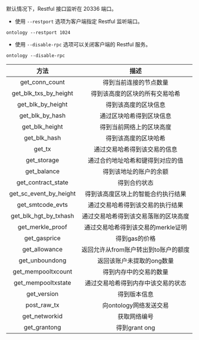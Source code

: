 
默认情况下，Restful 接口监听在 20336 端口。

- 使用 `--restport` 选项为客户端指定 Restful 监听端口。

```shell
ontology --restport 1024
```

- 使用 `--disable-rpc` 选项可以关闭客户端的 Restful 服务。

```shell
ontology --disable-rpc
```

|          方法          |                 描述                 |
| :--------------------: | :----------------------------------: |
|     get_conn_count     |        得到当前连接的节点数量        |
| get_blk_txs_by_height  |    得到该高度的区块的所有交易哈希    |
|   get_blk_by_height    |         得到该高度的区块信息         |
|    get_blk_by_hash     |       通过区块哈希得到区块信息       |
|     get_blk_height     |       得到当前网络上的区块高度       |
|      get_blk_hash      |         得到该高度的区块哈希         |
|         get_tx         |     通过交易哈希得到该交易的信息     |
|      get_storage       |   通过合约地址哈希和键得到对应的值   |
|      get_balance       |        得到该地址的账户的余额        |
|   get_contract_state   |             得到合约状态             |
| get_sc_event_by_height |  得到该高度区块上的智能合约执行结果  |
|    get_smtcode_evts    |   通过交易哈希得到该交易的执行结果   |
| get_blk_hgt_by_txhash  | 通过交易哈希得到该交易落账的区块高度 |
|    get_merkle_proof    |  通过交易哈希得到该交易的merkle证明  |
|      get_gasprice      |            得到gas的价格             |
|     get_allowance      | 返回允许从from账户转出到to账户的额度 |
|     get_unboundong     |      返回该账户未提取的ong数量       |
|   get_mempooltxcount   |        得到内存中的交易的数量        |
|   get_mempooltxstate   |  通过交易哈希得到内存中该交易的状态  |
|      get_version       |             得到版本信息             |
|      post_raw_tx       |        向ontology网络发送交易        |
|     get_networkid      |            获取网络编号           |
|      get_grantong      |            得到grant ong             |
